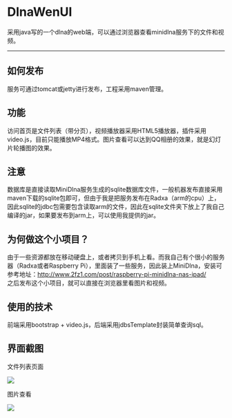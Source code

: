 # DlnaWenUI
采用java写的一个dlna的web端，可以通过浏览器查看minidlna服务下的文件和视频。

---

## 如何发布
服务可通过tomcat或jetty进行发布，工程采用maven管理。

## 功能
访问首页是文件列表（带分页），视频播放器采用HTML5播放器，插件采用video.js，目前只能播放MP4格式。图片查看可以达到QQ相册的效果，就是幻灯片轮播图的效果。

## 注意
数据库是直接读取MiniDlna服务生成的sqlite数据库文件，一般机器发布直接采用maven下载的sqlite包即可，但由于我是把服务发布在Radxa（arm的cpu）上，因此sqlite的jdbc包需要包含读取arm的文件，因此在sqlite文件夹下放上了我自己编译的jar，如果要发布到arm上，可以使用我提供的jar。

## 为何做这个小项目？
由于一些资源都放在移动硬盘上，或者拷贝到手机上看。而我自己有个很小的服务器（Radxa或者Raspberry Pi），里面装了一些服务，因此装上MiniDlna，安装可参考地址：<http://www.2fz1.com/post/raspberry-pi-minidlna-nas-ipad/>   
之后发布这个小项目，就可以直接在浏览器里看图片和视频。

## 使用的技术
前端采用bootstrap + video.js，后端采用jdbsTemplate封装简单查询sql。

## 界面截图
文件列表页面

![](sqlite/dlnawebui-01.png)

图片查看

![](sqlite/dlnawebui-02.png)

